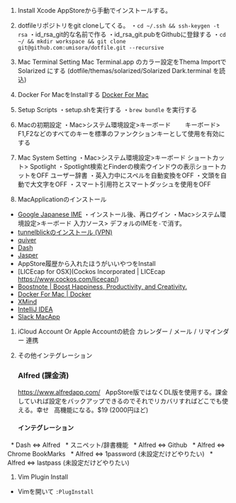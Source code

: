 
1. Install Xcode
AppStoreから手動でインストールする。

1. dotfileリポジトリをgit cloneしてくる。
・`cd ~/.ssh && ssh-keygen -t rsa`
・id_rsa_git的な名前で作る
・id_rsa_git.pubをGithubに登録する
・`cd ~/ && mkdir workspace && git clone git@github.com:umisora/dotfile.git --recursive`

1. Mac Terminal Setting
   Mac Terminal.app のカラー設定をThema ImportでSolarized にする (dotfile/themas/solarized/Solarized Dark.terminal を読込)

1. Docker For MacをInstallする
   [Docker For Mac](https://docs.docker.com/docker-for-mac/)

1. Setup Scripts
・setup.shを実行する
・`brew bundle` を実行する

1. Macの初期設定
・Mac>システム環境設定>キーボード
　　キーボード>　F1,F2などのすべてのキーを標準のファンクションキーとして使用を有効にする

1. Mac System Setting
・Mac>システム環境設定>キーボード
  ショートカット> Spotlight 
  ・Spotlight検索とFinderの検索ウインドウの表示ショートカットをOFF
  ユーザー辞書
  ・英入力中にスペルを自動変換をOFF
  ・文頭を自動で大文字をOFF
  ・スマート引用符とスマートダッシュを使用をOFF

1. MacApplicationのインストール
  * [Google Japanese IME](https://www.google.co.jp/ime/)
    ・インストール後、再ログイン
    ・Mac>システム環境設定>キーボード
      入力ソース> デフォルのIMEを`-`で消す。
  * [tunnelblickのインストール (VPN)](https://tunnelblick.net/downloads.html)
  * [quiver](http://happenapps.com/#quiver)
  * [Dash](https://kapeli.com/dash)  
  * [Jasper](https://jasperapp.io/)  
  * AppStore履歴から入れたほうがいいやつをInstall
  * [LICEcap for OSX](Cockos Incorporated | LICEcap https://www.cockos.com/licecap/)
  * [Boostnote \| Boost Happiness, Productivity, and Creativity\.](https://boostnote.io/)
  * [Docker For Mac \| Docker](https://www.docker.com/docker-mac)
  * [XMind](http://jp.xmind.net/)
  * [IntelliJ IDEA](https://www.jetbrains.com/idea/)
  * [Slack MacApp](https://slack.com/intl/ja-jp/downloads/osx)

1. iCloud Account Or Apple Accountの統合
   カレンダー / メール / リマインダー 連携

1. その他インテグレーション
   ### Alfred (課金済)  
   https://www.alfredapp.com/
   AppStore版ではなくDL版を使用する。課金していれば設定をバックアップできるのでそれでリカバリすればどこでも使える。幸せ
   高機能になる。$19 (2000円ほど)

   #### インテグレーション
   * Dash ⇔ Alfred
   * スニペット/辞書機能
   * Alfred ⇔ Github
   * Alfred ⇔ Chrome BookMarks 
   * Alfred ⇔ 1password (未設定だけどやりたい)
   * Alfred ⇔ lastpass (未設定だけどやりたい)

 1. Vim Plugin Install
   * Vimを開いて `:PlugInstall`

